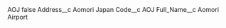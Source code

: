 <?xml version="1.0" encoding="UTF-8"?>
<CustomMetadata xmlns="http://soap.sforce.com/2006/04/metadata" xmlns:xsi="http://www.w3.org/2001/XMLSchema-instance" xmlns:xsd="http://www.w3.org/2001/XMLSchema">
    <label>AOJ</label>
    <protected>false</protected>
    <values>
        <field>Address__c</field>
        <value xsi:type="xsd:string">Aomori Japan</value>
    </values>
    <values>
        <field>Code__c</field>
        <value xsi:type="xsd:string">AOJ</value>
    </values>
    <values>
        <field>Full_Name__c</field>
        <value xsi:type="xsd:string">Aomori Airport</value>
    </values>
</CustomMetadata>
